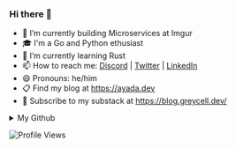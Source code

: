 ### Hi there 👋

- 🔭 I’m currently building Microservices at Imgur
- 🎓 I'm a Go and Python ethusiast
- 🌱 I’m currently learning Rust
- 📫 How to reach me: [Discord](https://discord.gg/2DATmmrn) | [Twitter](https://twitter.com/abvarun) | [LinkedIn](https://www.linkedin.com/in/abvarun226/)
- 😄 Pronouns: he/him
- 📋 Find my blog at https://ayada.dev
- 📖 Subscribe to my substack at https://blog.greycell.dev/

<details>
<summary>My Github</summary>

<p align="center"> <img src="https://github-readme-stats.vercel.app/api?username=abvarun226&show_icons=true&theme=flag-india" alt="Bharghava Varun Ayada's Stats" />

</details>

![Profile Views](https://profile-counter.glitch.me/abvarun226/count.svg)
